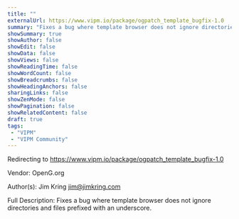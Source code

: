 ```yaml
---
title: ""
externalUrl: https://www.vipm.io/package/ogpatch_template_bugfix-1.0
summary: "Fixes a bug where template browser does not ignore directories and files prefixed with an underscore.."
showSummary: true
showAuthor: false
showEdit: false
showData: false
showViews: false
showReadingTime: false
showWordCount: false
showBreadcrumbs: false
showHeadingAnchors: false
sharingLinks: false
showZenMode: false
showPagination: false
showRelatedContent: false
draft: true
tags:
 - "VIPM"
 - "VIPM Community"
---
```


Redirecting to https://www.vipm.io/package/ogpatch_template_bugfix-1.0

Vendor: OpenG.org

Author(s): Jim Kring <jim@jimkring.com>
 
Full Description:
Fixes a bug where template browser does not ignore directories and files prefixed with an underscore.
